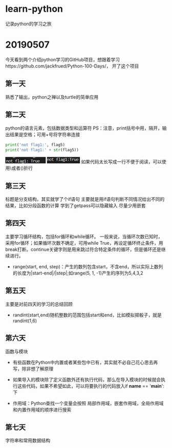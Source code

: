 # learn-python
记录python的学习之旅

# 20190507
今天看到两个介绍python学习的GitHub项目，想跟着学习https://github.com/jackfrued/Python-100-Days/，
开了这个项目
## 第一天
熟悉了输出，python之禅以及turtle的简单应用

## 第二天
python的语言元素，包括数据类型和运算符
PS：注意，print括号中用，隔开，输出结果是空格；可用+号将字符串连接
```python
print('not flag1:', flag5)
print('not flag1:' + str(flag5))
```
![avatar](20190511/Snipaste_2019-05-11_14-06-30.PNG)
![avatar](20190511/Snipaste_2019-05-11_14-06-47.PNG)
如果代码太长写成一行不便于阅读，可以使用\或者()折行

## 第三天
标题是分支结构，其实就学了个if语句
主要就是用if语句判断不同情况给出不同的结果，比如分段函数的计算
学到了getpass可以隐藏输入
尽量少用嵌套

## 第四天
主要学习循环结构，包括for循环和while循环。
一般来说，当循环次数已知时，采用for循环；如果循环次数不确定，可用while True，再设定循环终止条件，用break打断。continue关键字则是用来跳过符合特定条件的循环，但是循环还是继续进行。
- range(start, end, step)：产生的数列包含start，不含end，所以实际上数列的长度为|start-end|/|step|;如range(5, 1, -1)产生的序列为5,4,3,2

## 第五天
主要是对前四天的学习的总结回顾
- randint(start,end)随机整数的范围包括start和end，比如模拟掷骰子，就是randint(1,6)

## 第六天
函数与模块
- 有些函数在Python中内置或者某些包中已有，其实就不必自己花心思去再写，除非想了解原理

- 如果导入的模块除了定义函数外还有执行代码，那么在导入模块的时候就会执行这些代码，如果不希望如此，可以将要执行的代码放入if __name__ == '__main__':下

- 作用域：Python查找一个变量会按照 局部作用域，嵌套作用域，全局作用域和内置作用域的顺序进行搜索

## 第七天
字符串和常用数据结构

